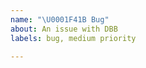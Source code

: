 ```yaml
---
name: "\U0001F41B Bug"
about: An issue with DBB
labels: bug, medium priority

---
```


<!--
Type the bug description below, if necessary.
Please include info like your browser if applicable.
Also make sure this hasn't been reported yet:
https://github.com/DiscordsBestBots/issues/issues?q=is%3Aissue+is%3Aopen+label%3Abug
-->
